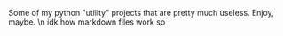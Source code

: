 Some of my python "utility" projects that are pretty much useless. Enjoy, maybe. \n idk how markdown files work so
